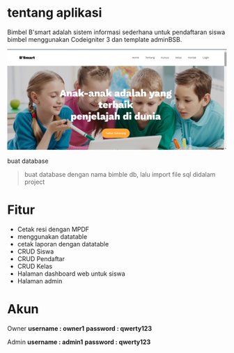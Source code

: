 # tentang aplikasi
Bimbel B'smart adalah sistem informasi sederhana untuk pendaftaran siswa bimbel menggunakan Codeigniter 3 dan template adminBSB.

![alt text](https://raw.githubusercontent.com/YogaAPSY/bimbel-online/master/Screenshot_78.png)


buat database
> buat database dengan nama bimble db, lalu import file sql didalam project

# Fitur
- Cetak resi dengan MPDF
- menggunakan datatable
- cetak laporan dengan datatable
- CRUD Siswa
- CRUD Pendaftar
- CRUD Kelas
- Halaman dashboard web untuk siswa
- Halaman admin

# Akun
Owner
**username : owner1**
**password : qwerty123**

Admin
**username : admin1**
**password : qwerty123**
